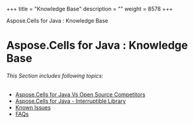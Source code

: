+++
title = "Knowledge Base" 
description = "" 
weight = 8578 
+++

Aspose.Cells for Java : Knowledge Base  

# Aspose.Cells for Java : Knowledge Base


###### This Section includes following topics:  

*   [Aspose.Cells for Java Vs Open Source Competitors](https://docs2.aspose.com/cells/java/developerguide/knowledgebase/aspose.cells+for+java+vs+open+source+competitors)
*   [Aspose.Cells for Java - Interruptible Library](https://docs2.aspose.com/cells/java/developerguide/knowledgebase/aspose.cells+for+java+-+interruptible+library)
*   [Known Issues](https://docs2.aspose.com/cells/java/developerguide/knowledgebase/knownissues/)
*   [FAQs](https://docs2.aspose.com/cells/java/developerguide/knowledgebase/faqs/)

